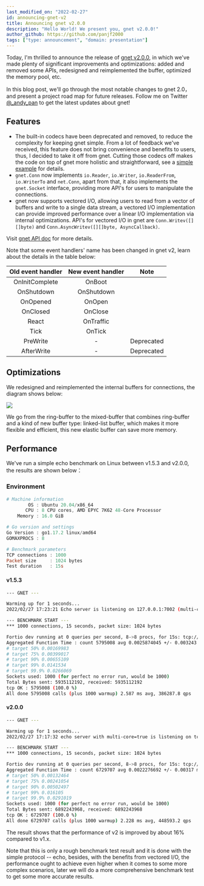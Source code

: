 ```yaml
---
last_modified_on: "2022-02-27"
id: announcing-gnet-v2
title: Announcing gnet v2.0.0
description: "Hello World! We present you, gnet v2.0.0!"
author_github: https://github.com/panjf2000
tags: ["type: announcement", "domain: presentation"]
---
```


Today, I'm thrilled to announce the release of [gnet v2.0.0](https://github.com/panjf2000/gnet/releases/tag/v2.0.0), in which we've made plenty of significant improvements and optimizations: added and removed some APIs, redesigned and reimplemented the buffer, optimized the memory pool, etc.

In this blog post, we'll go through the most notable changes to gnet 2.0， and present a project road map for future releases. Follow me on Twitter [@_andy_pan](https://twitter.com/_andy_pan) to get the latest updates about gnet!

## Features

- The built-in codecs have been deprecated and removed, to reduce the complexity for keeping gnet simple. From a lot of feedback we've received, this feature does not bring convenience and benefits to users, thus, I decided to take it off from gnet. Cutting those codecs off makes the code on top of gnet more holistic and straightforward, see a [simple example](https://github.com/gnet-io/gnet-examples/tree/v2/simple_protocol) for details.
- `gnet.Conn` now implements `io.Reader`, `io.Writer`, `io.ReaderFrom`, `io.WriterTo` and `net.Conn`, apart from that, it also implements the `gnet.Socket` interface, providing more API's for users to manipulate the connections.
- gnet now supports vectored I/O, allowing users to read from a vector of buffers and write to a single data stream, a vectored I/O implementation can provide improved performance over a linear I/O implementation via internal optimizations. API's for vectored I/O in gnet are `Conn.Writev([][]byte)` and `Conn.AsyncWritev([][]byte, AsyncCallback)`.

Visit [gnet API doc](https://pkg.go.dev/github.com/panjf2000/gnet@v2.0.0) for more details.

Note that some event handlers' name has been changed in gnet v2, learn about the details in the table below:

| Old event handler | New event handler |    Note    |
| :---------------: | :---------------: | :--------: |
|  OnInitComplete   |      OnBoot       |            |
|    OnShutdown     |    OnShutdown     |            |
|     OnOpened      |      OnOpen       |            |
|     OnClosed      |      OnClose      |            |
|       React       |     OnTraffic     |            |
|       Tick        |      OnTick       |            |
|     PreWrite      |         -         | Deprecated |
|    AfterWrite     |         -         | Deprecated |

## Optimizations

We redesigned and reimplemented the internal buffers for connections, the diagram shows below:

![](https://img.taohuawu.club/gallery/elastic-buffer.png)

We go from the ring-buffer to the mixed-buffer that combines ring-buffer and a kind of new buffer type: linked-list buffer, which makes it more flexible and efficient, this new elastic buffer can save more memory.

## Performance

We've run a simple echo benchmark on Linux between v1.5.3 and v2.0.0, the results are shown below：

### Environment

```powershell
# Machine information
        OS : Ubuntu 20.04/x86_64
       CPU : 8 CPU cores, AMD EPYC 7K62 48-Core Processor
    Memory : 16.0 GiB

# Go version and settings
Go Version : go1.17.2 linux/amd64
GOMAXPROCS : 8

# Benchmark parameters
TCP connections : 1000
Packet size     : 1024 bytes
Test duration   : 15s
```

#### v1.5.3

```bash
--- GNET ---

Warming up for 1 seconds...
2022/02/27 17:23:21 Echo server is listening on 127.0.0.1:7002 (multi-cores: true, event-loops: 8)

--- BENCHMARK START ---
*** 1000 connections, 15 seconds, packet size: 1024 bytes

Fortio dev running at 0 queries per second, 8->8 procs, for 15s: tcp://127.0.0.1:7002
Aggregated Function Time : count 5795008 avg 0.0025874045 +/- 0.003243 min 1.1692e-05 max 0.093107062 sum 14994.0299
# target 50% 0.00169983
# target 75% 0.00399017
# target 90% 0.00655109
# target 99% 0.0141534
# target 99.9% 0.0266069
Sockets used: 1000 (for perfect no error run, would be 1000)
Total Bytes sent: 5935112192, received: 5935112192
tcp OK : 5795008 (100.0 %)
All done 5795008 calls (plus 1000 warmup) 2.587 ms avg, 386287.8 qps
```

#### v2.0.0

```bash
--- GNET ---

Warming up for 1 seconds...
2022/02/27 17:17:32 echo server with multi-core=true is listening on tcp://:7002

--- BENCHMARK START ---
*** 1000 connections, 15 seconds, packet size: 1024 bytes

Fortio dev running at 0 queries per second, 8->8 procs, for 15s: tcp://127.0.0.1:7002
Aggregated Function Time : count 6729707 avg 0.0022276692 +/- 0.00317 min 1.1902e-05 max 0.07715059 sum 14991.5608
# target 50% 0.00132464
# target 75% 0.00241054
# target 90% 0.00502497
# target 99% 0.016105
# target 99.9% 0.0291019
Sockets used: 1000 (for perfect no error run, would be 1000)
Total Bytes sent: 6892243968, received: 6892243968
tcp OK : 6729707 (100.0 %)
All done 6729707 calls (plus 1000 warmup) 2.228 ms avg, 448593.2 qps
```

The result shows that the performance of v2 is improved by about 16% compared to v1.x.

Note that this is only a rough benchmark test result and it is done with the simple protocol -- echo, besides, with the benefits from vectored I/O, the performance ought to achieve even higher when it comes to some more complex scenarios, later we will do a more comprehensive benchmark test to get some more accurate results.